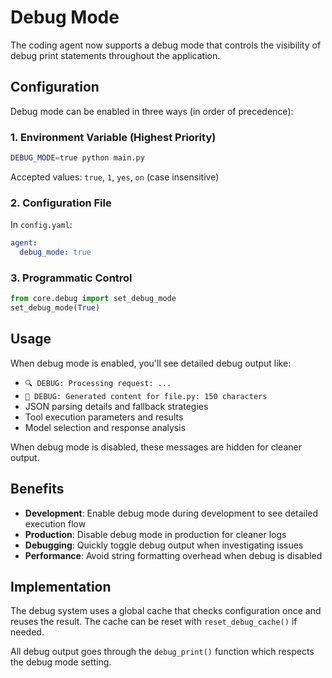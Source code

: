 # Debug Mode

The coding agent now supports a debug mode that controls the visibility of debug print statements throughout the application.

## Configuration

Debug mode can be enabled in three ways (in order of precedence):

### 1. Environment Variable (Highest Priority)
```bash
DEBUG_MODE=true python main.py
```

Accepted values: `true`, `1`, `yes`, `on` (case insensitive)

### 2. Configuration File
In `config.yaml`:
```yaml
agent:
  debug_mode: true
```

### 3. Programmatic Control
```python
from core.debug import set_debug_mode
set_debug_mode(True)
```

## Usage

When debug mode is enabled, you'll see detailed debug output like:
- `🔍 DEBUG: Processing request: ...`
- `🔧 DEBUG: Generated content for file.py: 150 characters`
- JSON parsing details and fallback strategies
- Tool execution parameters and results
- Model selection and response analysis

When debug mode is disabled, these messages are hidden for cleaner output.

## Benefits

- **Development**: Enable debug mode during development to see detailed execution flow
- **Production**: Disable debug mode in production for cleaner logs
- **Debugging**: Quickly toggle debug output when investigating issues
- **Performance**: Avoid string formatting overhead when debug is disabled

## Implementation

The debug system uses a global cache that checks configuration once and reuses the result. The cache can be reset with `reset_debug_cache()` if needed.

All debug output goes through the `debug_print()` function which respects the debug mode setting.